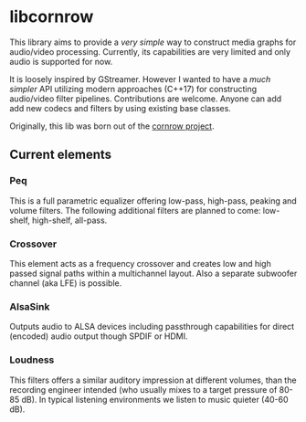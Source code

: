 # libcornrow

This library aims to provide a *very simple* way to construct media graphs for audio/video processing. Currently, its capabilities are very limited and only audio is supported for now.

It is loosely inspired by GStreamer. However I wanted to have a *much simpler* API utilizing modern approaches (C++17) for constructing audio/video filter pipelines. Contributions are welcome. Anyone can add add new codecs and filters by using existing base classes.

Originally, this lib was born out of the [cornrow project](https://github.com/mincequi/cornrow).

## Current elements
### Peq
This is a full parametric equalizer offering low-pass, high-pass, peaking and volume filters.
The following additional filters are planned to come: low-shelf, high-shelf, all-pass.
### Crossover
This element acts as a frequency crossover and creates low and high passed signal paths within a multichannel layout.
Also a separate subwoofer channel (aka LFE) is possible.
### AlsaSink
Outputs audio to ALSA devices including passthrough capabilities for direct (encoded) audio output though SPDIF or HDMI.
### Loudness
This filters offers a similar auditory impression at different volumes, than the recording engineer intended (who usually mixes to a target pressure of 80-85 dB). In typical listening environments we listen to music quieter (40-60 dB).
